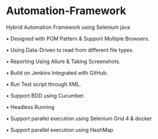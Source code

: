 # Automation-Framework
Hybrid Automation Framework using Selenium java

  • Designed with POM Pattern & Support Multiple Browsers.

  • Using Data-Driven to read from different file types.

  • Reporting Using Allure & Taking  Screenshots.

  • Build on Jenkins Integrated with GitHub.

  • Run Test script through XML.

  • Support BDD using Cucumber.

  • Headless Running 

  • Support parallel execution using Selenium Grid 4 & docker

  • Support parallel execution using HashMap

